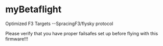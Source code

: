 # myBetaflight
Optimized F3 Targets 
    --SpracingF3/flysky protocol 

Please verify that you have proper failsafes set up before flying with this firmware!!!
